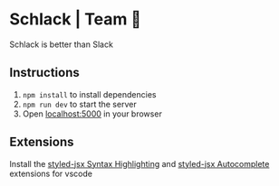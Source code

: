 # Schlack | Team 🦔
Schlack is better than Slack

## Instructions
1. `npm install` to install dependencies
2. `npm run dev` to start the server
3. Open [localhost:5000](http://localhost:5000) in your browser

## Extensions
Install the [styled-jsx Syntax Highlighting](https://marketplace.visualstudio.com/items?itemName=blanu.vscode-styled-jsx) and [styled-jsx Autocomplete](https://marketplace.visualstudio.com/items?itemName=AndrewRazumovsky.vscode-styled-jsx-languageserver) extensions for vscode
